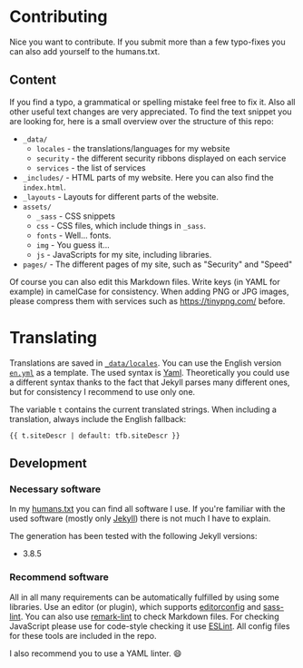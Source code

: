 # Contributing

Nice you want to contribute. If you submit more than a few typo-fixes you can also add yourself to the humans.txt.

## Content

If you find a typo, a grammatical or spelling mistake feel free to fix it. Also all other useful text changes are very appreciated. To find the text snippet you are looking for, here is a small overview over the structure of this repo:

* `_data/`
  * `locales`   - the translations/languages for my website
  * `security`  - the different security ribbons displayed on each service
  * `services`  - the list of services
* `_includes/`  - HTML parts of my website. Here you can also find the `index.html`.
* `_layouts`    - Layouts for different parts of the website.
* `assets/`
  * `_sass`     - CSS snippets
  * `css`       - CSS files, which include things in `_sass`.
  * `fonts`     - Well... fonts.
  * `img`       - You guess it...
  * `js`        - JavaScripts for my site, including libraries.
* `pages/`      - The different pages of my site, such as "Security" and "Speed"

Of course you can also edit this Markdown files.
Write keys (in YAML for example) in camelCase for consistency.
When adding PNG or JPG images, please compress them with services such as https://tinypng.com/ before.


# Translating

Translations are saved in [`_data/locales`](_data/locales). You can use the English version [`en.yml`](_data/locales/en.xml) as a template. The used syntax is [Yaml](http://www.yaml.org/). Theoretically you could use a different syntax thanks to the fact that Jekyll parses many different ones, but for consistency I recommend to use only one.

The variable `t` contains the current translated strings.
When including a translation, always include the English fallback:
```liquid
{{ t.siteDescr | default: tfb.siteDescr }}
```

<!-- If you want to translate a complete page go to `pages`, copy the existing file, adjust the front matter and translate it. -->

## Development

### Necessary software

In my [humans.txt](./humans.txt) you can find all software I use. If you're familiar with the used software (mostly only [Jekyll](https://jekyllrb.com/)) there is not much I have to explain.

The generation has been tested with the following Jekyll versions:
* 3.8.5

<!-- ### How to switch to development version
1. Set `JEKYLL_ENV` to "development".
2. This will disable HTML compression. Alternatively set `compress_html.blanklines` to `true` in `.config.yml` to get a nicely formatted output. If you do so either unset the environment variable or remove the variable from `compress_html.ignore.envs`
3. Uncomment `sass.style: compressed` in `.config.yml` to disable nice CSS minification. -->

### Recommend software

All in all many requirements can be automatically fulfilled by using some libraries. Use an editor (or plugin), which supports [editorconfig](http://editorconfig.org/#download) and [sass-lint](https://atom.io/packages/linter-sass-lint). You can also use [remark-lint](https://github.com/wooorm/remark-lint) to check Markdown files. For checking JavaScript please use for code-style checking it use [ESLint](http://eslint.org/). All config files for these tools are included in the repo.

I also recommend you to use a YAML linter. :smile:
